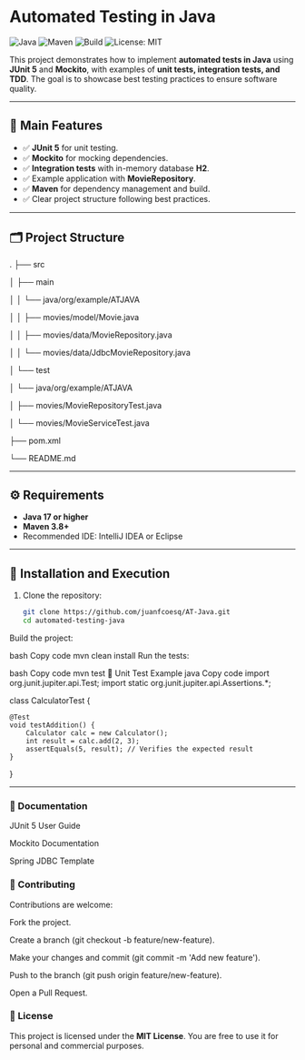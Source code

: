 # Automated Testing in Java

![Java](https://img.shields.io/badge/Java-17+-orange)
![Maven](https://img.shields.io/badge/Maven-3.8+-blue)
![Build](https://img.shields.io/badge/build-passing-brightgreen)
![License: MIT](https://img.shields.io/badge/License-MIT-yellow.svg)


This project demonstrates how to implement **automated tests in Java** using **JUnit 5** and **Mockito**, with examples of **unit tests, integration tests, and TDD**. The goal is to showcase best testing practices to ensure software quality.

---

## 📌 Main Features
- ✅ **JUnit 5** for unit testing.  
- ✅ **Mockito** for mocking dependencies.  
- ✅ **Integration tests** with in-memory database **H2**.  
- ✅ Example application with **MovieRepository**.  
- ✅ **Maven** for dependency management and build.  
- ✅ Clear project structure following best practices.  

---

## 🗂️ Project Structure
.
├── src

│ ├── main

│ │ └── java/org/example/ATJAVA

│ │ ├── movies/model/Movie.java

│ │ ├── movies/data/MovieRepository.java

│ │ └── movies/data/JdbcMovieRepository.java

│ └── test

│ └── java/org/example/ATJAVA

│ ├── movies/MovieRepositoryTest.java

│ └── movies/MovieServiceTest.java

├── pom.xml

└── README.md

---

## ⚙️ Requirements
- **Java 17 or higher**  
- **Maven 3.8+**  
- Recommended IDE: IntelliJ IDEA or Eclipse  

---

## 🚀 Installation and Execution
1. Clone the repository:
   ```bash
   git clone https://github.com/juanfcoesq/AT-Java.git
   cd automated-testing-java
Build the project:

bash
Copy code
mvn clean install
Run the tests:

bash
Copy code
mvn test
🧪 Unit Test Example
java
Copy code
import org.junit.jupiter.api.Test;
import static org.junit.jupiter.api.Assertions.*;

class CalculatorTest {

    @Test
    void testAddition() {
        Calculator calc = new Calculator();
        int result = calc.add(2, 3);
        assertEquals(5, result); // Verifies the expected result
    }
}

---

### 📖 Documentation
JUnit 5 User Guide

Mockito Documentation

Spring JDBC Template

### 🤝 Contributing
Contributions are welcome:

Fork the project.

Create a branch (git checkout -b feature/new-feature).

Make your changes and commit (git commit -m 'Add new feature').

Push to the branch (git push origin feature/new-feature).

Open a Pull Request.

### 📜 License
This project is licensed under the **MIT License**. You are free to use it for personal and commercial purposes.
